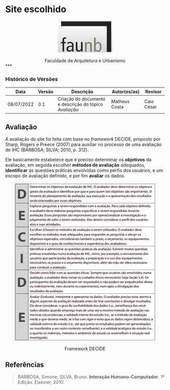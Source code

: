 # Site escolhido

<center>

   ![Logo da FAU](../../assets/logo_fau_homepage.png)
   <figcaption> Faculdade de Arquitetura e Urbanismo </figcaption>
</center>
***

### Histórico de Versões

**Data** | **Versão** | **Descrição** | **Autor(es/as)** | **Revisor**|
--- | --- | --- | --- | --- |
08/07/2022 | 0.1 | Criação do documento e descrição do tópico _Avaliação_ | Matheus Costa | Caio César |

## Avaliação
A avaliação do site foi feita com base no _framework_ DECIDE, proposto por Sharp, Rogers e Preece (2007) para auxiliar no processo de uma avaliação de IHC (BARBOSA; SILVA; 2010, p. 312).

Ele basicamente estabelece que é preciso determinar os **objetivos** da avaliação, em seguida escolher **métodos de avaliação** adequados, **identificar** as questões práticas envolvidas como perfis dos usuários, e um escopo de avaliação definido, e por fim **avaliar** os dados.

<center>

   ![Logo da FAU](../../assets/img_decide.png)
   <figcaption> Framework DECIDE </figcaption>
</center>


## Referências
> BARBOSA, Simone; SILVA, Bruno. **Interação Humano-Computador**. 1ª Edição. Elsevier, 2010.


